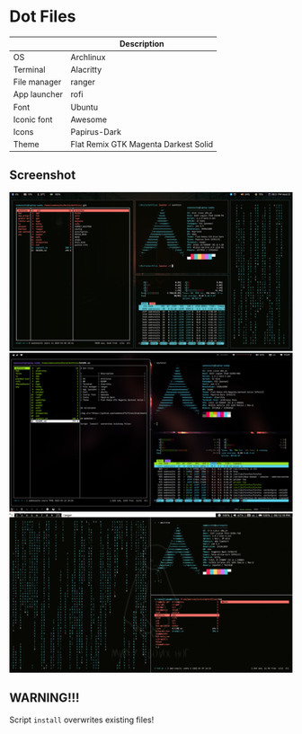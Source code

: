 # Dot Files

|              | Description                          |
|--------------|--------------------------------------|
| OS           | Archlinux                            |
| Terminal     | Alacritty                            |
| File manager | ranger                               |
| App launcher | rofi                                 |
| Font         | Ubuntu                               |
| Iconic font  | Awesome                              |
| Icons        | Papirus-Dark                         |
| Theme        | Flat Remix GTK Magenta Darkest Solid |


## Screenshot

<img src="https://github.com/sadnessITS/files/blob/master/dotfiles/screenshots/sway_1.png">
<img src="https://github.com/sadnessITS/files/blob/master/dotfiles/screenshots/bspwm_2.png">
<img src="https://github.com/sadnessITS/files/blob/master/dotfiles/screenshots/dwm_1.png">

## WARNING!!!

Script `install` overwrites existing files!
